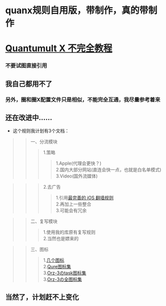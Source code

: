 # quanx规则自用版，带制作，真的带制作

# [Quantumult X 不完全教程](https://www.notion.so/Quantumult-X-1d32ddc6e61c4892ad2ec5ea47f00917 "大佬教学，你值得拥有")

### 不要试图直接引用

## 我自己都用不了

### 另外，圈和圈X配置文件只是相似，不能完全互通，我尽量参考着来

## 还在改进中……

- 这个规则我计划有3个文档：  

>>一、分流模块
>>>1.策略
>>>>1.Apple(代理会更快？)  
>>>>2.国内大部分网站(直连会快一点，也就是白名单模式)  
>>>>3.Video(国外流媒体)

>>>2.去广告  
>>>>1.引用[最完善的 iOS 翻墙规则](https://raw.githubusercontent.com/h2y/Shadowrocket-ADBlock-Rules/master/sr_direct_banad.conf "Shadowrocket-ADBlock-Rules")  
>>>>2.再加上一些整合  
>>>>3.可能会有冗余  

>>二、复写模块  
>>>1.使用我的库原有复写规则  
>>>2.当然也是嫖来的  

>>三、图标  
>>>1.[几个图标](https://github.com/crossutility/Quantumult-X/tree/master/icon-samples "带复写")  
>>>2.[Qure图标集](https://github.com/Koolson/Qure "齐全")  
>>>3.[Orz-3のtask图标集](https://github.com/Orz-3/task "彩色")  
>>>3.[Orz-3の全图标集](https://github.com/Orz-3/mini "黑白")  

## 当然了，计划赶不上变化
